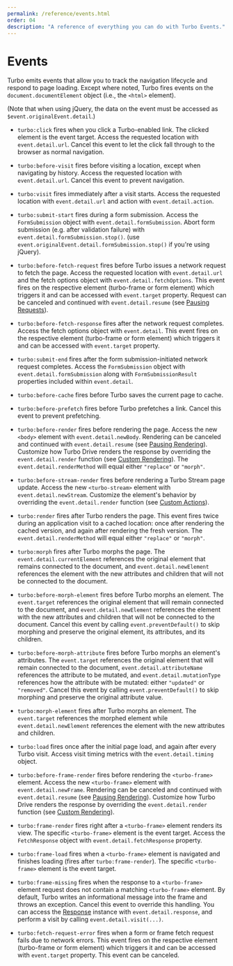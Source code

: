```yaml
---
permalink: /reference/events.html
order: 04
description: "A reference of everything you can do with Turbo Events."
---
```


# Events

Turbo emits events that allow you to track the navigation lifecycle and respond to page loading. Except where noted, Turbo fires events on the `document.documentElement` object (i.e., the `<html>` element).

(Note that when using jQuery, the data on the event must be accessed as `$event.originalEvent.detail`.)

* `turbo:click` fires when you click a Turbo-enabled link. The clicked element is the event target. Access the requested location with `event.detail.url`. Cancel this event to let the click fall through to the browser as normal navigation.

* `turbo:before-visit` fires before visiting a location, except when navigating by history. Access the requested location with `event.detail.url`. Cancel this event to prevent navigation.

* `turbo:visit` fires immediately after a visit starts. Access the requested location with `event.detail.url` and action with `event.detail.action`.

* `turbo:submit-start` fires during a form submission. Access the `FormSubmission` object with `event.detail.formSubmission`. Abort form submission (e.g. after validation failure) with `event.detail.formSubmission.stop()`. (use `event.originalEvent.detail.formSubmission.stop()` if you're using jQuery).

* `turbo:before-fetch-request` fires before Turbo issues a network request to fetch the page. Access the requested location with `event.detail.url` and the fetch options object with `event.detail.fetchOptions`. This event fires on the respective element (turbo-frame or form element) which triggers it and can be accessed with `event.target` property. Request can be canceled and continued with `event.detail.resume` (see [Pausing Requests](/handbook/drive#pausing-requests)).

* `turbo:before-fetch-response` fires after the network request completes. Access the fetch options object with `event.detail`. This event fires on the respective element (turbo-frame or form element) which triggers it and can be accessed with `event.target` property.

* `turbo:submit-end` fires after the form submission-initiated network request completes. Access the `FormSubmission` object with `event.detail.formSubmission` along with `FormSubmissionResult` properties included within `event.detail`.

* `turbo:before-cache` fires before Turbo saves the current page to cache.

* `turbo:before-prefetch` fires before Turbo prefetches a link. Cancel this event to prevent prefetching.

* `turbo:before-render` fires before rendering the page. Access the new `<body>` element with `event.detail.newBody`. Rendering can be canceled and continued with `event.detail.resume` (see [Pausing Rendering](/handbook/drive#pausing-rendering)). Customize how Turbo Drive renders the response by overriding the `event.detail.render` function (see [Custom Rendering](/handbook/drive#custom-rendering)). The `event.detail.renderMethod` will equal either `"replace"` or `"morph"`.

* `turbo:before-stream-render` fires before rendering a Turbo Stream page update. Access the new `<turbo-stream>` element with `event.detail.newStream`. Customize the element's behavior by overriding the `event.detail.render` function (see [Custom Actions](/handbook/streams#custom-actions)).

* `turbo:render` fires after Turbo renders the page. This event fires twice during an application visit to a cached location: once after rendering the cached version, and again after rendering the fresh version. The `event.detail.renderMethod` will equal either `"replace"` or `"morph"`.

* `turbo:morph` fires after Turbo morphs the page. The `event.detail.currentElement` references the original element that remains connected to the document, and `event.detail.newElement` references the element with the new attributes and children that will not be connected to the document.

* `turbo:before-morph-element` fires before Turbo morphs an element. The `event.target` references the original element that will remain connected to the document, and `event.detail.newElement` references the element with the new attributes and children that will not be connected to the document. Cancel this event by calling `event.preventDefault()` to skip morphing and preserve the original element, its attributes, and its children.

* `turbo:before-morph-attribute` fires before Turbo morphs an element's attributes. The `event.target` references the original element that will remain connected to the document, `event.detail.attributeName` references the attribute to be mutated, and `event.detail.mutationType` references how the attribute with be mutated: either `"updated"` or `"removed"`. Cancel this event by calling `event.preventDefault()` to skip morphing and preserve the original attribute value.

* `turbo:morph-element` fires after Turbo morphs an element. The `event.target` references the morphed element while `event.detail.newElement` references the element with the new attributes and children.

* `turbo:load` fires once after the initial page load, and again after every Turbo visit. Access visit timing metrics with the `event.detail.timing` object.

* `turbo:before-frame-render` fires before rendering the `<turbo-frame>` element. Access the new `<turbo-frame>` element with `event.detail.newFrame`. Rendering can be canceled and continued with `event.detail.resume` (see [Pausing Rendering](/handbook/frames#pausing-rendering)). Customize how Turbo Drive renders the response by overriding the `event.detail.render` function (see [Custom Rendering](/handbook/frames#custom-rendering)).

* `turbo:frame-render` fires right after a `<turbo-frame>` element renders its view. The specific `<turbo-frame>` element is the event target. Access the `FetchResponse` object with `event.detail.fetchResponse` property.

* `turbo:frame-load` fires when a `<turbo-frame>` element is navigated and finishes loading (fires after `turbo:frame-render`). The specific `<turbo-frame>` element is the event target.

* `turbo:frame-missing` fires when the response to a `<turbo-frame>` element request does not contain a matching `<turbo-frame>` element. By default, Turbo writes an informational message into the frame and throws an exception. Cancel this event to override this handling. You can access the [Response](https://developer.mozilla.org/en-US/docs/Web/API/Response) instance with `event.detail.response`, and perform a visit by calling `event.detail.visit(...)`.

* `turbo:fetch-request-error` fires when a form or frame fetch request fails due to network errors. This event fires on the respective element (turbo-frame or form element) which triggers it and can be accessed with `event.target` property. This event can be canceled.
